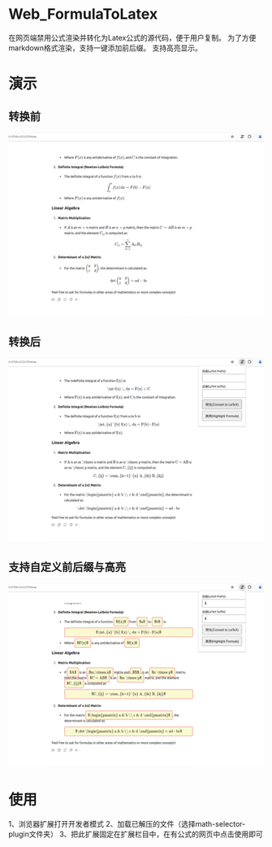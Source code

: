 # Web_FormulaToLatex
在网页端禁用公式渲染并转化为Latex公式的源代码，便于用户复制。
为了方便markdown格式渲染，支持一键添加前后缀。
支持高亮显示。
# 演示
## 转换前
![before_conversion](docs/images/before_conversion.png)
## 转换后
![after_conversion](docs/images/after_conversion.png)
## 支持自定义前后缀与高亮
![Modifying_and_Highlighting](docs/images/Modifying_and_Highlighting.png)

# 使用
1、浏览器扩展打开开发者模式
2、加载已解压的文件（选择math-selector-plugin文件夹）
3、把此扩展固定在扩展栏目中，在有公式的网页中点击使用即可
